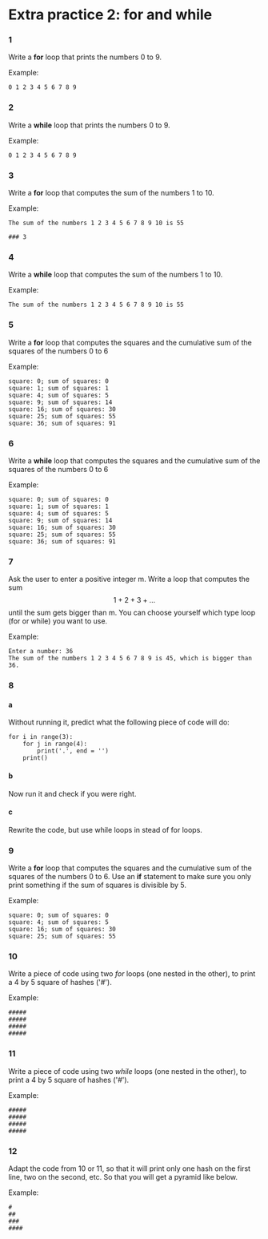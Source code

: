 # Extra practice 2: for and while

### 1

Write a **for** loop that prints the numbers 0 to 9.

Example:

    0 1 2 3 4 5 6 7 8 9

### 2

Write a **while** loop that prints the numbers 0 to 9.

Example:

    0 1 2 3 4 5 6 7 8 9

### 3

Write a **for** loop that computes the sum of the numbers 1 to 10.

Example:

    The sum of the numbers 1 2 3 4 5 6 7 8 9 10 is 55

    ### 3


### 4

Write a **while** loop that computes the sum of the numbers 1 to 10.

Example:

    The sum of the numbers 1 2 3 4 5 6 7 8 9 10 is 55

### 5
Write a **for** loop that computes the squares and the cumulative sum of the squares
of the numbers 0 to 6

Example:

    square: 0; sum of squares: 0
    square: 1; sum of squares: 1
    square: 4; sum of squares: 5
    square: 9; sum of squares: 14
    square: 16; sum of squares: 30
    square: 25; sum of squares: 55
    square: 36; sum of squares: 91

### 6
Write a **while** loop that computes the squares and the cumulative sum of the squares
of the numbers 0 to 6

Example:

    square: 0; sum of squares: 0
    square: 1; sum of squares: 1
    square: 4; sum of squares: 5
    square: 9; sum of squares: 14
    square: 16; sum of squares: 30
    square: 25; sum of squares: 55
    square: 36; sum of squares: 91

### 7

Ask the user to enter a positive integer m. Write a loop that computes the sum
$$1 + 2 + 3 + ...$$ until the sum gets bigger than m. You can choose yourself
which type loop (for or while) you want to use.

Example:

    Enter a number: 36
    The sum of the numbers 1 2 3 4 5 6 7 8 9 is 45, which is bigger than 36.


### 8

#### a
Without running it, predict what the following piece of code will do:

    for i in range(3):
        for j in range(4):
            print('.', end = '')
        print()

#### b
Now run it and check if you were right.

#### c
Rewrite the code, but use while loops in stead of for loops.


### 9
Write a **for** loop that computes the squares and the cumulative sum of the squares
of the numbers 0 to 6. Use an **if** statement to make sure you only print something
if the sum of squares is divisible by 5.

Example:

    square: 0; sum of squares: 0
    square: 4; sum of squares: 5
    square: 16; sum of squares: 30
    square: 25; sum of squares: 55


### 10
Write a piece of code using two *for* loops (one nested in the other), to print a
4 by 5 square of hashes ('#').

Example:

    #####
    #####
    #####
    #####

### 11
Write a piece of code using two *while* loops (one nested in the other), to print a
4 by 5 square of hashes ('#').

Example:

    #####
    #####
    #####
    #####

### 12

Adapt the code from 10 or 11, so that it will print only one hash on the first line,
two on the second, etc. So that you will get a pyramid like below.

Example:

    #
    ##
    ###
    ####
